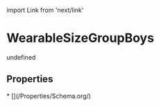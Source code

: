 import Link from 'next/link'
# WearableSizeGroupBoys

undefined

## Properties

<Grid>
* [](/Properties/Schema.org/)

</Grid>

